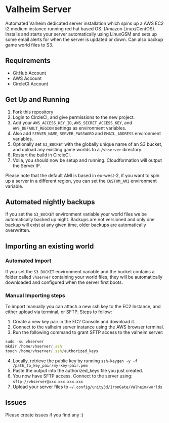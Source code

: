 # Valheim Server

Automated Valheim dedicated server installation which spins up a AWS EC2 t2.medium instance running red hat based OS. (Amazon Linux/CentOS). Installs and starts your server automatically using LinuxGSM and sets up some email alerts for when the server is updated or down. Can also backup game world files to S3.

## Requirements

- GitHub Account
- AWS Account
- CircleCI Account

## Get Up and Running

1. Fork this repository
2. Login to CircleCI, and give permissions to the new project.
3. Add your `AWS_ACCESS_KEY_ID`, `AWS_SECRET_ACCESS_KEY`, and `AWS_DEFAULT_REGION` settings as environment variables.
4. Also add `SERVER_NAME`, `SERVER_PASSWORD` and `EMAIL_ADDRESS` environment variables.
5. Optionally set `S3_BUCKET` with the globally unique name of an S3 bucket, and upload any existing game worlds to a `/vhserver` directory.
6. Restart the build in CircleCI.
7. Volia, you should now be setup and running. Cloudformation will output the Server IP.

Please note that the default AMI is based in eu-west-2, if you want to spin up a server in a different region, you can set the `CUSTOM_AMI` environment variable.

## Automated nightly backups

If you set the `S3_BUCKET` environment variable your world files we be automatically backed up night. Backups are not versioned and only one backup will exist at any given time, older backups are automatically overwritten.

## Importing an existing world

### Automated Import

If you set the `S3_BUCKET` environment variable and the bucket contains a folder called `vhserver` containing your world files, they will be automatically downloaded and configured when the server first boots.

### Manual Importing steps

To import manually you can attach a new ssh key to the EC2 Instance, and either upload via terminal, or SFTP. Steps to follow:

1. Create a new key pair in the EC2 Console and download it.
2. Connect to the valheim server instance using the AWS browser terminal.
3. Run the following command to grant SFTP access to the valheim server:

```js
sudo -su vhserver
mkdir /home/vhserver/.ssh
touch /home/vhserver/.ssh/authorized_keys
```

4. Locally, retrieve the public key by running `ssh-keygen -y -f /path_to_key_pair/my-key-pair.pem`
5. Paste the output into the authorized_keys file you just created.
6. You now have SFTP access. Connect to the server using: `sftp://vhserver@xxx.xxx.xxx.xxx`
7. Upload your server files to `~/.config/unity3d/IronGate/Valheim/worlds`

## Issues

Please create issues if you find any :)
